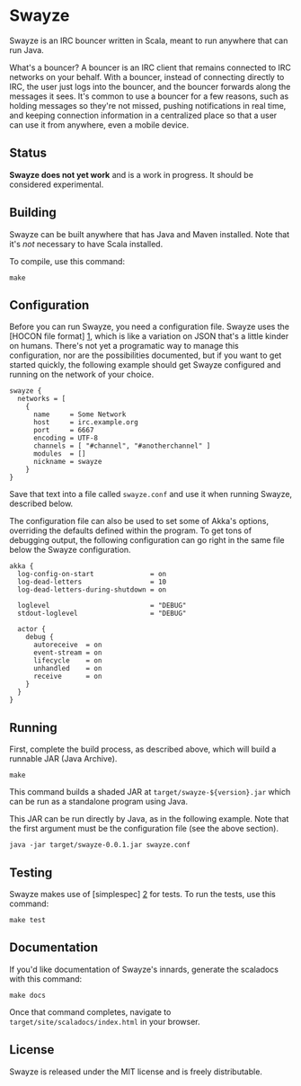 Swayze
======

Swayze is an IRC bouncer written in Scala, meant to run anywhere that can run Java.

What's a bouncer? A bouncer is an IRC client that remains connected to IRC networks on your behalf. With a bouncer, instead of connecting directly to IRC, the user just logs into the bouncer, and the bouncer forwards along the messages it sees. It's common to use a bouncer for a few reasons, such as holding messages so they're not missed, pushing notifications in real time, and keeping connection information in a centralized place so that a user can use it from anywhere, even a mobile device.


Status
------

**Swayze does not yet work** and is a work in progress. It should be considered experimental.


Building
--------

Swayze can be built anywhere that has Java and Maven installed. Note that it's _not_ necessary to have Scala installed.

To compile, use this command:

    make


Configuration
-------------

Before you can run Swayze, you need a configuration file. Swayze uses the [HOCON file format] [1], which is like a variation on JSON that's a little kinder on humans. There's not yet a programatic way to manage this configuration, nor are the possibilities documented, but if you want to get started quickly, the following example should get Swayze configured and running on the network of your choice.

    swayze {
      networks = [
        {
          name     = Some Network
          host     = irc.example.org
          port     = 6667
          encoding = UTF-8
          channels = [ "#channel", "#anotherchannel" ]
          modules  = []
          nickname = swayze
        }
    }

Save that text into a file called `swayze.conf` and use it when running Swayze, described below.

The configuration file can also be used to set some of Akka's options, overriding the defaults defined within the program. To get tons of debugging output, the following configuration can go right in the same file below the Swayze configuration.

    akka {
      log-config-on-start              = on
      log-dead-letters                 = 10
      log-dead-letters-during-shutdown = on

      loglevel                         = "DEBUG"
      stdout-loglevel                  = "DEBUG"

      actor {
        debug {
          autoreceive  = on
          event-stream = on
          lifecycle    = on
          unhandled    = on
          receive      = on
        }
      }
    }


Running
-------

First, complete the build process, as described above, which will build a runnable JAR (Java Archive).

    make

This command builds a shaded JAR at `target/swayze-${version}.jar` which can be run as a standalone program using Java.

This JAR can be run directly by Java, as in the following example. Note that the first argument must be the configuration file (see the above section).

    java -jar target/swayze-0.0.1.jar swayze.conf


Testing
-------

Swayze makes use of [simplespec] [2] for tests. To run the tests, use this command:

    make test


Documentation
-------------

If you'd like documentation of Swayze's innards, generate the scaladocs with this command:

    make docs

Once that command completes, navigate to `target/site/scaladocs/index.html` in your browser.


License
-------

Swayze is released under the MIT license and is freely distributable.


[1]: https://github.com/typesafehub/config/blob/master/HOCON.md
[2]: https://github.com/SimpleFinance/simplespec
